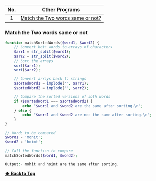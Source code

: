 |  No.  | Other Programs                                                                  |
| :---: | -------------------------------------------------------------------------- |
|   1   | [Match the Two words same or not?](#match-the-two-words-same-or-not)           |

### Match the Two words same or not
```php
function matchSortedWords($word1, $word2) {
    // Convert both words to arrays of characters
    $arr1 = str_split($word1);
    $arr2 = str_split($word2);
    // Sort the arrays
    sort($arr1);
    sort($arr2);

    // Convert arrays back to strings
    $sortedWord1 = implode('', $arr1);
    $sortedWord2 = implode('', $arr2);

    // Compare the sorted versions of both words
    if ($sortedWord1 === $sortedWord2) {
        echo "$word1 and $word2 are the same after sorting.\n";
    } else {
        echo "$word1 and $word2 are not the same after sorting.\n";
    }
}

// Words to be compared
$word1 = 'mohit';
$word2 = 'hoimt';

// Call the function to compare
matchSortedWords($word1, $word2);

Output:- mohit and hoimt are the same after sorting.
```
**[⬆ Back to Top](#table-of-contents)**